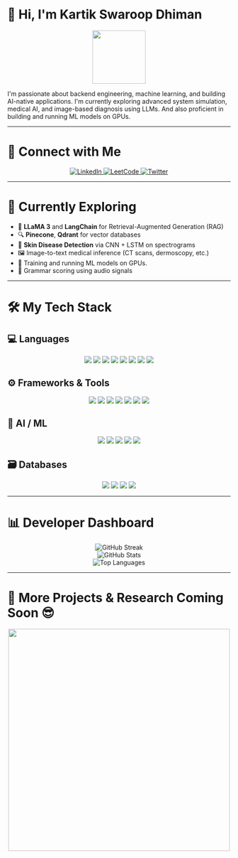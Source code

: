 # 👋 Hi, I'm Kartik Swaroop Dhiman

<div align="center">
  <img src="https://media.giphy.com/media/M9gbBd9nbDrOTu1Mqx/giphy.gif" width="120"/>
</div>

I'm passionate about backend engineering, machine learning, and building AI-native applications. I'm currently exploring advanced system simulation, medical AI, and image-based diagnosis using LLMs. And also proficient in building and running ML models on GPUs.

---

# 🤝 Connect with Me  

<div align="center">
  <a href="https://www.linkedin.com/in/kartikswaroopdhiman-profile/">
    <img src="https://img.shields.io/badge/LinkedIn-blue?style=for-the-badge&logo=linkedin&logoColor=white" alt="LinkedIn"/>
  </a>
  <a href="https://leetcode.com/u/kartik_0412/">
    <img src="https://img.shields.io/badge/LeetCode-FFA116?style=for-the-badge&logo=leetcode&logoColor=white" alt="LeetCode"/>
  </a>
  <a href="https://x.com/kartiksdhiman">
    <img src="https://img.shields.io/badge/Twitter-1DA1F2?style=for-the-badge&logo=twitter&logoColor=white" alt="Twitter"/>
  </a>
</div>

---

# 🧠 Currently Exploring

- 🧬 **LLaMA 3** and **LangChain** for Retrieval-Augmented Generation (RAG)
- 🔍 **Pinecone**, **Qdrant** for vector databases
- 🧪 **Skin Disease Detection** via CNN + LSTM on spectrograms
- 🖼️ Image-to-text medical inference (CT scans, dermoscopy, etc.)
- 🤖 Training and running ML models on GPUs.
- 🧠 Grammar scoring using audio signals

---

# 🛠️ My Tech Stack

## 💻 Languages
<div align="center">
  <img src="https://img.shields.io/badge/C++-00599C?style=for-the-badge&logo=c%2B%2B&logoColor=white"/>
  <img src="https://img.shields.io/badge/C-00599C?style=for-the-badge&logo=c&logoColor=white"/>
  <img src="https://img.shields.io/badge/Python-3776AB?style=for-the-badge&logo=python&logoColor=white"/>
  <img src="https://img.shields.io/badge/Go-00ADD8?style=for-the-badge&logo=go&logoColor=white"/>
  <img src="https://img.shields.io/badge/JavaScript-F7DF1E?style=for-the-badge&logo=javascript&logoColor=black"/>
  <img src="https://img.shields.io/badge/HTML-E34F26?style=for-the-badge&logo=html5&logoColor=white"/>
  <img src="https://img.shields.io/badge/CSS-1572B6?style=for-the-badge&logo=css3&logoColor=white"/>
  <img src="https://img.shields.io/badge/YAML-CB171E?style=for-the-badge&logo=yaml&logoColor=white"/>
</div>

## ⚙️ Frameworks & Tools
<div align="center">
  <img src="https://img.shields.io/badge/FastAPI-005571?style=for-the-badge&logo=fastapi&logoColor=white"/>
  <img src="https://img.shields.io/badge/Flask-000000?style=for-the-badge&logo=flask&logoColor=white"/>
  <img src="https://img.shields.io/badge/Django-092E20?style=for-the-badge&logo=django&logoColor=white"/>
  <img src="https://img.shields.io/badge/Docker-2496ED?style=for-the-badge&logo=docker&logoColor=white"/>
  <img src="https://img.shields.io/badge/QEMU-00C2B2?style=for-the-badge&logo=qemu&logoColor=white"/>
  <img src="https://img.shields.io/badge/LangChain-000?style=for-the-badge&logo=langchain&logoColor=white"/>
  <img src="https://img.shields.io/badge/Android Emulator-3DDC84?style=for-the-badge&logo=android&logoColor=white"/>
</div>

## 🧠 AI / ML
<div align="center">
  <img src="https://img.shields.io/badge/TensorFlow-FF6F00?style=for-the-badge&logo=tensorflow&logoColor=white"/>
  <img src="https://img.shields.io/badge/PyTorch-EE4C2C?style=for-the-badge&logo=pytorch&logoColor=white"/>
  <img src="https://img.shields.io/badge/Scikit Learn-F7931E?style=for-the-badge&logo=scikit-learn&logoColor=white"/>
  <img src="https://img.shields.io/badge/LLaMA-6600cc?style=for-the-badge&logo=openai&logoColor=white"/>
  <img src="https://img.shields.io/badge/CNN-LSTM-blueviolet?style=for-the-badge"/>
</div>

## 🗃️ Databases
<div align="center">
  <img src="https://img.shields.io/badge/MongoDB-4ea94b?style=for-the-badge&logo=mongodb&logoColor=white"/>
  <img src="https://img.shields.io/badge/MySQL-4479A1?style=for-the-badge&logo=mysql&logoColor=white"/>
  <img src="https://img.shields.io/badge/PostgreSQL-316192?style=for-the-badge&logo=postgresql&logoColor=white"/>
  <img src="https://img.shields.io/badge/Pinecone-1C1C1C?style=for-the-badge&logoColor=white"/>
</div>

---

# 📊 Developer Dashboard

<p align="center">
  <img src="https://github-readme-streak-stats.herokuapp.com/?user=Kartik-153&theme=radical&hide_border=true" alt="GitHub Streak" />
  <br/>
  <img src="https://github-readme-stats.vercel.app/api?username=Kartik-153&show_icons=true&theme=radical&hide_border=true" alt="GitHub Stats" />
  <br/>
  <img src="https://github-readme-stats.vercel.app/api/top-langs/?username=Kartik-153&layout=compact&theme=radical&hide_border=true" alt="Top Languages" />
</p>

---

# 📌 More Projects & Research Coming Soon 😎  
<div align="center">
  <img src="https://github.com/user-attachments/assets/3e1ca37a-2662-48d1-892e-05b959c13ebd" width="500"/>
</div>
